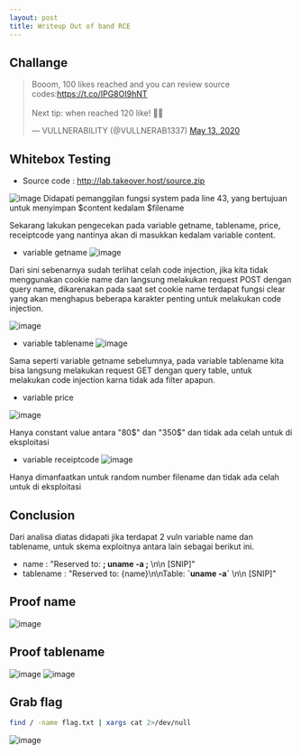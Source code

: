 ```yaml
---
layout: post
title: Writeup Out of band RCE
---
```


## Challange
<blockquote class="twitter-tweet"><p lang="en" dir="ltr">Booom, 100 likes reached and you can review source codes:<a href="https://t.co/IPG8OI9hNT">https://t.co/IPG8OI9hNT</a><br><br>Next tip: when reached 120 like! 🕵️‍♂️</p>&mdash; VULLNERABILITY (@VULLNERAB1337) <a href="https://twitter.com/VULLNERAB1337/status/1260647839467663361?ref_src=twsrc%5Etfw">May 13, 2020</a></blockquote> <script async src="https://platform.twitter.com/widgets.js" charset="utf-8"></script> 

## Whitebox Testing
- Source code : http://lab.takeover.host/source.zip

![image](https://user-images.githubusercontent.com/13828056/82134970-dac96680-9827-11ea-8f12-d9b1fd9bbaf9.png)
Didapati pemanggilan fungsi system pada line 43, yang bertujuan untuk menyimpan $content kedalam $filename

Sekarang lakukan pengecekan pada variable getname, tablename, price, receiptcode yang nantinya akan di masukkan kedalam variable content.

- variable getname
![image](https://user-images.githubusercontent.com/13828056/82135108-07ca4900-9829-11ea-8460-98e2b442455e.png)

Dari sini sebenarnya sudah terlihat celah code injection, jika kita tidak menggunakan cookie name dan langsung melakukan request POST dengan query name, dikarenakan pada saat set cookie name terdapat fungsi clear yang akan menghapus beberapa karakter penting untuk melakukan code injection.

![image](https://user-images.githubusercontent.com/13828056/82135179-cf773a80-9829-11ea-80f4-44db1099b6af.png)

- variable tablename
![image](https://user-images.githubusercontent.com/13828056/82135327-b40d2f00-982b-11ea-80f4-565d108f5db3.png)

Sama seperti variable getname sebelumnya, pada variable tablename kita bisa langsung melakukan request GET dengan query table, untuk melakukan code injection karna tidak ada filter apapun.

- variable price

![image](https://user-images.githubusercontent.com/13828056/82135344-efa7f900-982b-11ea-8cc3-56dce417f033.png)

Hanya constant value antara "80$" dan "350$" dan tidak ada celah untuk di eksploitasi

- variable receiptcode
![image](https://user-images.githubusercontent.com/13828056/82135375-3c8bcf80-982c-11ea-8493-77e9fb9d23d4.png)

Hanya dimanfaatkan untuk random number filename dan tidak ada celah untuk di eksploitasi

## Conclusion
Dari analisa diatas didapati jika terdapat 2 vuln variable name dan tablename, untuk skema exploitnya antara lain sebagai berikut ini.

- name : "Reserved to: **; uname -a ;** \n\n [SNIP]"
- tablename : "Reserved to: {name}\n\nTable: **\`uname -a\`** \n\n [SNIP]"

## Proof name
![image](https://user-images.githubusercontent.com/13828056/82135563-5cbc8e00-982e-11ea-96cf-73a82237fee8.png)

## Proof tablename
![image](https://user-images.githubusercontent.com/13828056/82135636-0c91fb80-982f-11ea-8aff-af0162cf831b.png)
![image](https://user-images.githubusercontent.com/13828056/82135649-3b0fd680-982f-11ea-9a9b-61313f2c9319.png)

## Grab flag
```bash
find / -name flag.txt | xargs cat 2>/dev/null
```
![image](https://user-images.githubusercontent.com/13828056/82135719-123c1100-9830-11ea-9ed4-a61980d87488.png)